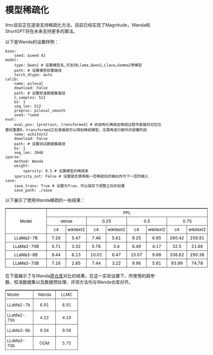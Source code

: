 # 模型稀疏化

llmc目前正在逐渐支持稀疏化方法，目前已经实现了Magnitude，Wanda和ShortGPT将在未来支持更多的算法。

以下是Wanda的设置样例：


```
base:
    seed: &seed 42
model:
    type: Qwen2 # 设置模型名,可支持Llama,Qwen2,Llava,Gemma2等模型
    path: # 设置模型权重路径
    torch_dtype: auto
calib:
    name: pileval
    download: False
    path: # 设置校准数据集路径
    n_samples: 512
    bs: 1
    seq_len: 512
    preproc: pileval_smooth
    seed: *seed
eval:
    eval_pos: [pretrain, transformed] # 非结构化稀疏在稀疏过程中直接将对应位置权重置0，transformed之后直接就可以得到稀疏模型，无需再进行额外的部署阶段
    name: wikitext2
    download: False
    path: # 设置测试数据集路径
    bs: 1
    seq_len: 2048
sparse:
    method: Wanda
    weight:
        sparsity: 0.5 # 设置模型的稀疏率
    sparsity_out: False # 设置是否使用每一层稀疏后的输出作为下一层的输入
save:
    save_trans: True # 设置为True，可以保存下调整之后的权重
    save_path: ./save
```

以下展示了使用Wanda稀疏的一些结果：
<!DOCTYPE html>
<html lang="en">
<head>
    <meta charset="UTF-8">
    <title>www.lingdaima.com（零代码excel转HTML）</title>
    <style>
table{border-top:1px solid #333;border-left:1px solid #333;border-spacing:0;background-color:#fff;width:100%}
table td{border-bottom:1px solid #333;border-right:1px solid #333;font-size:13px;padding:5px}
.et2{color:rgb(0, 0, 0);text-align:center;}
.et11{color:rgb(0, 0, 0);text-align:center ;}
.font0{color:rgb(0, 0, 0);}
</style>
</head>
<body>
    <table style="width:487.02pt"> 
 <colgroup>
  <col width="103" style="width:103.30pt;"> 
  <col width="48" style="width:48.00pt;" span="8"> 
 </colgroup>
 <tbody>
  <tr height="16"> 
   <td rowspan="3" class="et2">Model</td> 
   <td colspan="8" class="et2">PPL</td> 
  </tr> 
  <tr height="16"> 
   <td colspan="2" class="et11">dense</td> 
   <td colspan="2" class="et11">0.25</td> 
   <td colspan="2" class="et11">0.5</td> 
   <td colspan="2" class="et11">0.75</td> 
  </tr> 
  <tr height="16"> 
   <td class="et11">c4</td> 
   <td class="et11">wikitext2</td> 
   <td class="et11">c4</td> 
   <td class="et11">wikitext2</td> 
   <td class="et11">c4</td> 
   <td class="et11">wikitext2</td> 
   <td class="et11">c4</td> 
   <td class="et11">wikitext2</td> 
  </tr> 
  <tr height="16"> 
   <td class="et11">LLaMa2-7B</td> 
   <td class="et11">7.26</td> 
   <td class="et11">5.47</td> 
   <td class="et11">7.46</td> 
   <td class="et11">5.61</td> 
   <td class="et11">9.25</td> 
   <td class="et11">6.85</td> 
   <td class="et11">260.42</td> 
   <td class="et11">259.91</td> 
  </tr> 
  <tr height="16"> 
   <td class="et11">LLaMa2-70B</td> 
   <td class="et11">5.71</td> 
   <td class="et11">3.32</td> 
   <td class="et11">5.76</td> 
   <td class="et11">3.4</td> 
   <td class="et11">6.49</td> 
   <td class="et11">4.17</td> 
   <td class="et11">32.5</td> 
   <td class="et11">21.66</td> 
  </tr> 
  <tr height="16"> 
   <td class="et11">LLaMa3-8B</td> 
   <td class="et11">9.44</td> 
   <td class="et11">6.13</td> 
   <td class="et11">10.01</td> 
   <td class="et11">6.47</td> 
   <td class="et11">15.07</td> 
   <td class="et11">9.68</td> 
   <td class="et11">336.62</td> 
   <td class="et11">290.38</td> 
  </tr> 
  <tr height="16"> 
   <td class="et11">LLaMa3-70B</td> 
   <td class="et11">7.16</td> 
   <td class="et11">2.85</td> 
   <td class="et11">7.44</td> 
   <td class="et11">3.22</td> 
   <td class="et11">9.96</td> 
   <td class="et11">5.81</td> 
   <td class="et11">93.99</td> 
   <td class="et11">74.78</td> 
  </tr> 
 </tbody>
</table>
</body>
</html>

在下面展示了与Wanda[原仓库](https://github.com/locuslab/wanda)对比的结果，在这一实验设置下，所使用的超参数、校准数据集以及数据预处理、评测方法均与Wanda仓库对齐。

<!DOCTYPE html>
<html lang="en">
<head>
    <meta charset="UTF-8">
    <title>www.lingdaima.com（零代码excel转HTML）</title>
    <style>
table{border-top:1px solid #333;border-left:1px solid #333;border-spacing:0;background-color:#fff;width:100%}
table td{border-bottom:1px solid #333;border-right:1px solid #333;font-size:13px;padding:5px}
.xl66{text-align:left;}
.xl65{text-align:center;}
</style>
</head>
<body>
    <table style="width:175pt"> <!--StartFragment--> 
 <colgroup>
  <col width="89" style="mso-width-source:userset;mso-width-alt:2848;width:67pt"> 
  <col width="72" span="2" style="width:54pt"> 
 </colgroup>
 <tbody>
  <tr height="20"> 
   <td class="xl66">Model</td> 
   <td class="xl65" data-width="200">Wanda</td> 
   <td class="xl65" data-width="200">LLMC</td> 
  </tr> 
  <tr height="39"> 
   <td class="xl66" data-width="200">LLaMa2-7b</td> 
   <td class="xl65" data-width="200">6.91</td> 
   <td class="xl65" data-width="200">6.91</td> 
  </tr> 
  <tr height="39"> 
   <td class="xl66" data-width="200">LLaMa2-70b</td> 
   <td class="xl65" data-width="200">4.22</td> 
   <td class="xl65" data-width="200">4.19</td> 
  </tr> 
  <tr height="39"> 
   <td class="xl66" data-width="200">LLaMa3-8b</td> 
   <td class="xl65" data-width="200">9.56</td> 
   <td class="xl65" data-width="200">9.58</td> 
  </tr> 
  <tr height="39"> 
   <td class="xl66" data-width="200">LLaMa3-70b</td> 
   <td class="xl65" data-width="200">OOM</td> 
   <td class="xl65" data-width="200">5.75</td> 
  </tr> <!--EndFragment--> 
 </tbody>
</table>
</body>
</html>
